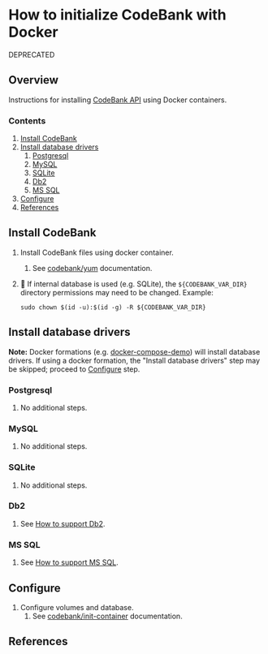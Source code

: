# How to initialize CodeBank with Docker

DEPRECATED

## Overview

Instructions for installing [CodeBank API](../WHATIS/senzing-api.md)
using Docker containers.

### Contents

1. [Install CodeBank](#install-senzing)
1. [Install database drivers](#install-database-drivers)
    1. [Postgresql](#postgresql)
    1. [MySQL](#mysql)
    1. [SQLite](#sqlite)
    1. [Db2](#db2)
    1. [MS SQL](#ms-sql)
1. [Configure](#configure)
1. [References](#references)

## Install CodeBank

1. Install CodeBank files using docker container.
    1. See [codebank/yum](https://github.com/richiebono/docker-yum) documentation.

1. :thinking:
   If internal database is used (e.g. SQLite), the `${CODEBANK_VAR_DIR}` directory permissions may need to be changed.
   Example:

    ```console
    sudo chown $(id -u):$(id -g) -R ${CODEBANK_VAR_DIR}
    ```

## Install database drivers

**Note:**
Docker formations
(e.g. [docker-compose-demo](https://github.com/richiebono/docker-compose-demo))
will install database drivers.
If using a docker formation, the "Install database drivers" step may be skipped;
proceed to [Configure](#configure) step.

### Postgresql

1. No additional steps.

### MySQL

1. No additional steps.

### SQLite

1. No additional steps.

### Db2

1. See [How to support Db2](support-db2.md).

### MS SQL

1. See [How to support MS SQL](support-mssql.md).

## Configure

1. Configure volumes and database.
    1. See [codebank/init-container](https://github.com/richiebono/docker-init-container) documentation.

## References
